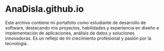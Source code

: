 # AnaDisla.github.io
Este archivo contiene mi portafolio como estudiante de desarrollo de software, destacando mis proyectos, habilidades y experiencia en diseño e implementación de aplicaciones, análisis de datos y soluciones innovadoras. Es un reflejo de mi crecimiento profesional y pasión por la tecnología.
